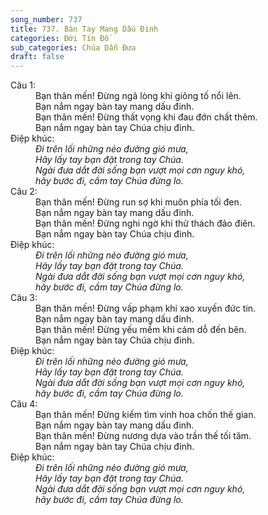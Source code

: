 ```yaml
---
song_number: 737
title: 737. Bàn Tay Mang Dấu Đinh
categories: Đời Tín Đồ
sub_categories: Chúa Dẫn Đưa
draft: false
---
```

<dl><dt>Câu 1:</dt><dd data-verse="1">Bạn thân mến! Đừng ngã lòng khi giông tố nổi lên. <br/>Bạn nắm ngay bàn tay mang dấu đinh. <br/>Bạn thân mến! Đừng thất vọng khi đau đớn chất thêm. <br/>Bạn nắm ngay bàn tay Chúa chịu đinh. </dd><dt>Điệp khúc:</dt><dd data-chorus="1"><em>Đi trên lối những nẻo đường gió mưa, <br/>Hãy lấy tay bạn đặt trong tay Chúa. <br/>Ngài đưa dắt đời sống bạn vượt mọi cơn nguy khó, <br/>hãy bước đi, cầm tay Chúa đừng lo. </em></dd><dt>Câu 2:</dt><dd data-verse="2">Bạn thân mến! Đừng run sợ khi muôn phía tối đen. <br/>Bạn nắm ngay bàn tay mang dấu đinh. <br/>Bạn thân mến! Đừng nghi ngờ khi thử thách đảo điên. <br/>Bạn nắm ngay bàn tay Chúa chịu đinh. </dd><dt>Điệp khúc:</dt><dd data-chorus="1"><em>Đi trên lối những nẻo đường gió mưa, <br/>Hãy lấy tay bạn đặt trong tay Chúa. <br/>Ngài đưa dắt đời sống bạn vượt mọi cơn nguy khó, <br/>hãy bước đi, cầm tay Chúa đừng lo. </em></dd><dt>Câu 3:</dt><dd data-verse="3">Bạn thân mến! Đừng vấp phạm khi xao xuyến đức tin. <br/>Bạn nắm ngay bàn tay mang dấu đinh. <br/>Bạn thân mến! Đừng yếu mềm khi cám dỗ đến bên. <br/>Bạn nắm ngay bàn tay Chúa chịu đinh. </dd><dt>Điệp khúc:</dt><dd data-chorus="1"><em>Đi trên lối những nẻo đường gió mưa, <br/>Hãy lấy tay bạn đặt trong tay Chúa. <br/>Ngài đưa dắt đời sống bạn vượt mọi cơn nguy khó, <br/>hãy bước đi, cầm tay Chúa đừng lo. </em></dd><dt>Câu 4:</dt><dd data-verse="4">Bạn thân mến! Đừng kiếm tìm vinh hoa chốn thế gian. <br/>Bạn nắm ngay bàn tay mang dấu đinh. <br/>Bạn thân mến! Đừng nương dựa vào trần thế tối tăm. <br/>Bạn nắm ngay bàn tay Chúa chịu đinh. </dd><dt>Điệp khúc:</dt><dd data-chorus="1"><em>Đi trên lối những nẻo đường gió mưa, <br/>Hãy lấy tay bạn đặt trong tay Chúa. <br/>Ngài đưa dắt đời sống bạn vượt mọi cơn nguy khó, <br/>hãy bước đi, cầm tay Chúa đừng lo. </em></dd></dl>